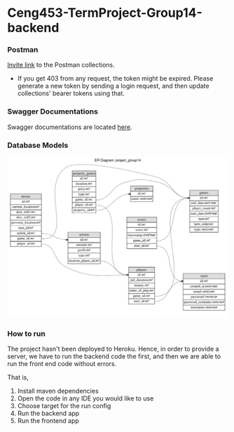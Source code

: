 # Ceng453-TermProject-Group14-backend

### Postman

[Invite link](https://app.getpostman.com/join-team?invite_code=90c3a5214bfd863d6f8e15adccac1f62&target_code=0f5b0f8d4b7aa60db61c35c6731eb631)
to the Postman collections.

- If you get 403 from any request, the token might be expired. Please generate a new token by sending a login request,
  and then update collections' bearer tokens using that.

### Swagger Documentations

Swagger documentations are located [here](https://ceng453-term-project-group14.herokuapp.com/swagger-ui/).

### Database Models

[![Database Models](./docs/project_group14.svg)]()


### How to run

The project hasn't been deployed to Heroku. Hence, in order to provide a server, we have to run the backend code the first, and then we are able to run the front end code without errors.

That is,
1. Install maven dependencies
2. Open the code in any IDE you would like to use
3. Choose target for the run config
4. Run the backend app
5. Run the frontend app